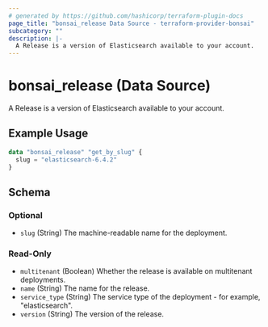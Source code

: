 ```yaml
---
# generated by https://github.com/hashicorp/terraform-plugin-docs
page_title: "bonsai_release Data Source - terraform-provider-bonsai"
subcategory: ""
description: |-
  A Release is a version of Elasticsearch available to your account.
---
```


# bonsai_release (Data Source)

A Release is a version of Elasticsearch available to your account.

## Example Usage

```terraform
data "bonsai_release" "get_by_slug" {
  slug = "elasticsearch-6.4.2"
}
```

<!-- schema generated by tfplugindocs -->
## Schema

### Optional

- `slug` (String) The machine-readable name for the deployment.

### Read-Only

- `multitenant` (Boolean) Whether the release is available on multitenant deployments.
- `name` (String) The name for the release.
- `service_type` (String) The service type of the deployment - for example, "elasticsearch".
- `version` (String) The version of the release.
